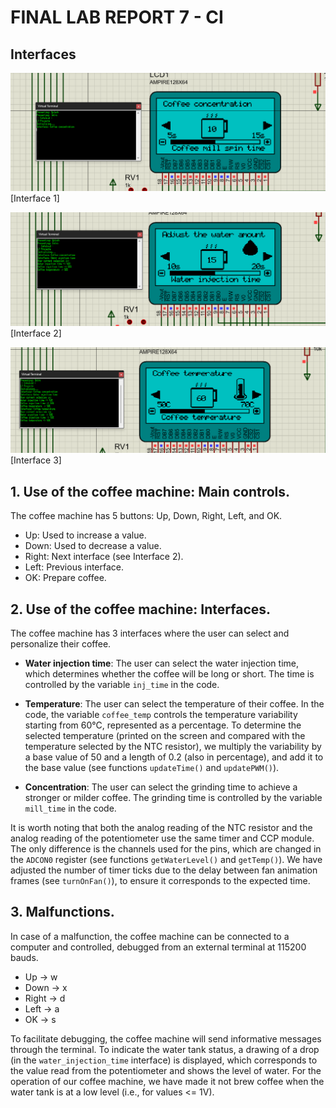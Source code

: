 # FINAL LAB REPORT 7 - CI

## Interfaces

![Picture](src/img1.png)[Interface 1]

![Picture](src/img2.png)[Interface 2]

![Picture](src/img3.png)[Interface 3]

## 1. Use of the coffee machine: Main controls.

The coffee machine has 5 buttons: Up, Down, Right, Left, and OK.
- Up: Used to increase a value.
- Down: Used to decrease a value.
- Right: Next interface (see Interface 2).
- Left: Previous interface.
- OK: Prepare coffee.
  
## 2. Use of the coffee machine: Interfaces.

The coffee machine has 3 interfaces where the user can select and personalize their coffee.

- **Water injection time**: The user can select the water injection time, which determines whether the coffee will be long or short. The time is controlled by the variable `inj_time` in the code.

- **Temperature**: The user can select the temperature of their coffee. In the code, the variable `coffee_temp` controls the temperature variability starting from 60°C, represented as a percentage. To determine the selected temperature (printed on the screen and compared with the temperature selected by the NTC resistor), we multiply the variability by a base value of 50 and a length of 0.2 (also in percentage), and add it to the base value (see functions `updateTime()` and `updatePWM()`).

- **Concentration**: The user can select the grinding time to achieve a stronger or milder coffee. The grinding time is controlled by the variable `mill_time` in the code.

It is worth noting that both the analog reading of the NTC resistor and the analog reading of the potentiometer use the same timer and CCP module. The only difference is the channels used for the pins, which are changed in the `ADCON0` register (see functions `getWaterLevel()` and `getTemp()`). We have adjusted the number of timer ticks due to the delay between fan animation frames (see `turnOnFan()`), to ensure it corresponds to the expected time.

## 3. Malfunctions.

In case of a malfunction, the coffee machine can be connected to a computer and controlled, debugged from an external terminal at 115200 bauds.

- Up -> w
- Down -> x
- Right -> d
- Left -> a
- OK -> s

To facilitate debugging, the coffee machine will send informative messages through the terminal. To indicate the water tank status, a drawing of a drop (in the `water_injection_time` interface) is displayed, which corresponds to the value read from the potentiometer and shows the level of water. For the operation of our coffee machine, we have made it not brew coffee when the water tank is at a low level (i.e., for values <= 1V).
